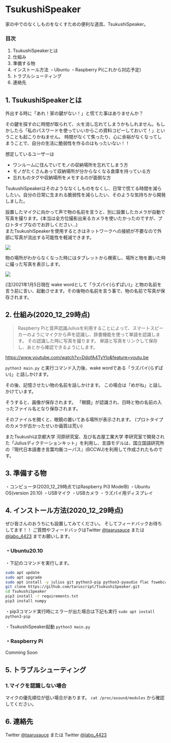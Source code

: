 
# TsukushiSpeaker
家の中でのなくしものをなくすための便利な道具、TsukushiSpeaker。

<!--
初期段階からSNS宣伝とかして、変更過程も発表する予定です。
作りたい最終形態と現在の状況を掲載します。
-->

### 目次
1. TsukushiSpeakerとは
2. 仕組み
3. 準備する物
4. インストール方法
・Ubuntu
・Raspberry Pi(これから対応予定)
5. トラブルシューティング
6. 連絡先

## 1. TsukushiSpeakerとは
<!-- 
全体像としてはこんな感じで作りたいんです。
理由としてはこうゆう感じです。
-->

外出する時に「あれ！家の鍵がない！」と慌てた事はありませんか？

その鍵を探すのに時間が取られて、火を消し忘れてしまうかもしれません。もしかしたら「私のパスワードを使っていいからこの資料コピーしておいて！」ということも起こりかねません。
時間がなくて焦ったり、心に余裕がなくなってしまうことで、自分の生活に脆弱性を作るのはもったいない！！

想定しているユーザーは  
- ワンルームに住んでいてモノの収納場所を忘れてしまう方  
- モノがたくさんあって収納場所が分からなくなる倉庫を持っている方  
- 忘れものタグや収納場所をメモするのが面倒な方  

TsukushiSpeakerはそのようななくしものをなくし、日常で慌てる時間を減らしたい。自分の日常に生まれる脆弱性を減らしたい、そのような気持ちから開発しました。  

設置したマイクに向かって声で物の名前を言うと、別に設置したカメラが自動で写真を撮ります。(本当は全方位撮影出来るカメラを使いたかったのですが、プロトタイプなのでお許しください...)  
またTsukushiSpeakerを使用するときはネットワークへの接続が不要なので外部に写真が流出する可能性を軽減できます。

![](https://i.imgur.com/krQmPin.jpg)


物の場所がわからなくなった時にはタブレットから検索し、場所と物を置いた時に撮った写真を表示します。

![](https://i.imgur.com/fZJIyFg.jpg)


(注)2021年1月5日現在
wake wordとして「ラズパイ(らずぱい)」と物の名前を言う前に言い、起動させます。その後物の名前を言う事で、物の名前で写真が保存されます。

## 2. 仕組み(2020_12_29時点)
<!-- もっと技術説明を深くした方が良いかな... -->
> Raspberry Piと音声認識Juliusを利用することによって、スマートスピーカーのようにマイクから声を認識し、辞書機能を使って単語を認識します。
> その認識した時に写真を撮ります。
> 単語と写真をリンクして保存し、あとから確認できるようにします。

https://www.youtube.com/watch?v=DdofA4TyYlo&feature=youtu.be  

`python3 main.py`
と実行コマンド入力後、wake wordである「ラズパイ(らずぱい)」と話しかけます。

その後、記憶させたい物の名前を話しかけます。
この場合は「めがね」と話しかけています。

そうすると、画像が保存されます。
「眼鏡」が認識され、日時と物の名前の入ったファイル名となり保存されます。

そのファイルを開くと、眼鏡の置いてある場所が表示されます。
(プロトタイプのカメラが古かったせいか画質は荒い)

またTsukushiは京都大学 河原研究室、及び名古屋工業大学 李研究室で開発された「Juliusディクテーションキット」を利用し、言語モデルは、国立国語研究所の『現代日本語書き言葉均衡コーパス』(BCCWJ)を利用して作成されたものです。  

## 3. 準備する物
・コンピュータ(2020_12_29時点ではRaspberry Pi3 ModelB)
・Ubuntu OS(version 20.10)
・USBマイク
・USBカメラ
・ラズパイ用ディスプレイ

## 4. インストール方法(2020_12_29時点)
ぜひ皆さんのおうちにも設置してみてください。
そしてフィードバックお待ちしてます！！
ご質問やフィードバックはTwitter [@taarusauce](https://twitter.com/taarusauce) または [@labo_4423](https://twitter.com/labo_4423) までお願いします。

### ・Ubuntu20.10
・下記のコマンドを実行します。  
```bash
sudo apt update
sudo apt upgrade
sudo apt install -y julius git python3-pip python3-pyaudio flac fswebcam
git clone https://github.com/taruscript/TsukushiSpeaker.git
cd TsukushiSpeaker
pip3 install -r requirements.txt
pip3 install numpy
```

<!-- 下記のセットアップしたものをこのディレクトリに配置する。
https://qiita.com/fishkiller/items/dfd1b13a4380c6aa6322 -->

・pip3コマンド実行時にエラーが出た場合は下記も実行
`sudo apt install python3-pip`

・TsukushiSpeaker起動
`python3 main.py`


### ・Raspberry Pi
Comming Soon

## 5. トラブルシューティング
### 1.マイクを認識しない場合
マイクの優先順位が低い場合があります。
`cat /proc/asound/modules` から確認してください。
### 

## 6. 連絡先
Twitter [@taarusauce](https://twitter.com/taarusauce)
または
Twitter [@labo_4423](https://twitter.com/labo_4423)
